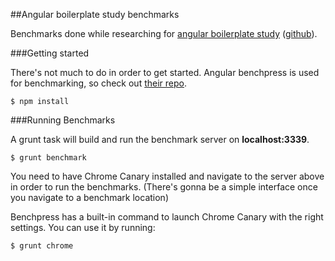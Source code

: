 ##Angular boilerplate study benchmarks

Benchmarks done while researching for [angular boilerplate study](http://abs.danmind.ru) ([github](https://github.com/dandaniel/angular-boilerplate-study)).


###Getting started

There's not much to do in order to get started.
Angular benchpress is used for benchmarking, so check out [their repo](https://github.com/angular/benchpress).

```
$ npm install
```

###Running Benchmarks

A grunt task will build and run the benchmark server on **localhost:3339**.

```
$ grunt benchmark
```

You need to have Chrome Canary installed and navigate to the server above in order to run the benchmarks. (There's gonna be a simple interface once you navigate to a benchmark location)


Benchpress has a built-in command to launch Chrome Canary with the right settings. You can use it by running:

```
$ grunt chrome
```

